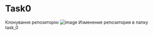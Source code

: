 # Task0
Клонування репозиторію
![image](https://user-images.githubusercontent.com/78366838/121845100-a0155480-cced-11eb-8d53-35c7e79857da.png)
Изменение репозитория в папку task_0
